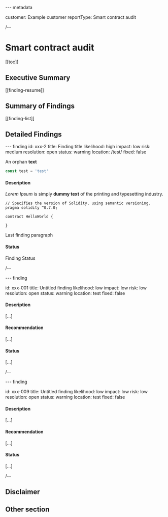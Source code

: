 --- metadata

customer: Example customer
reportType: Smart contract audit

/--

# Smart contract audit

[[toc]]

## Executive Summary

[[finding-resume]]

## Summary of Findings

[[finding-list]]

## Detailed Findings

--- finding
id: xxx-2
title: Finding title
likelihood: high
impact: low
risk: medium
resolution: open
status: warning
location: /test/
fixed: false

An orphan **text**

```javascript
const test = 'test'
```

#### Description

_Lorem Ipsum_ is simply **dummy text** of the printing and typesetting industry.

```solidity
// Specifies the version of Solidity, using semantic versioning.
pragma solidity ^0.7.0;

contract HelloWorld {

}

```

Last finding paragraph

#### Status

Finding Status

/--

--- finding

id: xxx-001
title: Untitled finding
likelihood: low
impact: low
risk: low
resolution: open
status: warning
location: test
fixed: false

#### Description

[...]

#### Recommendation

[...]

#### Status

[...]

/--

--- finding

id: xxx-009
title: Untitled finding
likelihood: low
impact: low
risk: low
resolution: open
status: warning
location: test
fixed: false

#### Description

[...]

#### Recommendation

[...]

#### Status

[...]

/--

## Disclaimer

## Other section
